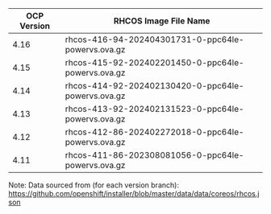 | OCP Version | RHCOS Image File Name |
| ----------- | --------------------- |
| 4.16 | rhcos-416-94-202404301731-0-ppc64le-powervs.ova.gz |
| 4.15 | rhcos-415-92-202402201450-0-ppc64le-powervs.ova.gz |
| 4.14 | rhcos-414-92-202402130420-0-ppc64le-powervs.ova.gz |
| 4.13 | rhcos-413-92-202402131523-0-ppc64le-powervs.ova.gz |
| 4.12 | rhcos-412-86-202402272018-0-ppc64le-powervs.ova.gz |
| 4.11 | rhcos-411-86-202308081056-0-ppc64le-powervs.ova.gz |

Note: Data sourced from (for each version branch): https://github.com/openshift/installer/blob/master/data/data/coreos/rhcos.json

